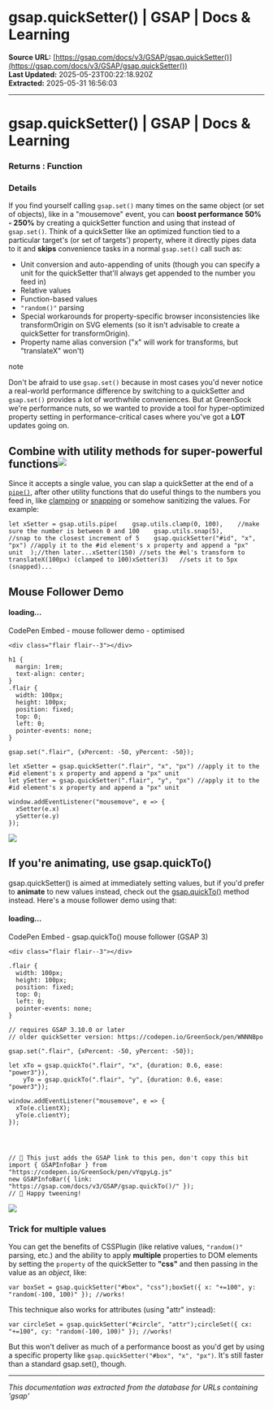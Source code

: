 # gsap.quickSetter() | GSAP | Docs & Learning

**Source URL:** [https://gsap.com/docs/v3/GSAP/gsap.quickSetter()](https://gsap.com/docs/v3/GSAP/gsap.quickSetter())  
**Last Updated:** 2025-05-23T00:22:18.920Z  
**Extracted:** 2025-05-31 16:56:03

---

# gsap.quickSetter() | GSAP | Docs & Learning

### Returns : Function[​](#returns--function "Direct link to Returns : Function")

### Details[​](#details "Direct link to Details")

If you find yourself calling `gsap.set()` many times on the same object (or set of objects), like in a "mousemove" event, you can **boost performance 50% - 250%** by creating a quickSetter function and using that instead of `gsap.set()`. Think of a quickSetter like an optimized function tied to a particular target's (or set of targets') property, where it directly pipes data to it and **skips** convenience tasks in a normal `gsap.set()` call such as:

*   Unit conversion and auto-appending of units (though you can specify a unit for the quickSetter that'll always get appended to the number you feed in)
*   Relative values
*   Function-based values
*   `"random()"` parsing
*   Special workarounds for property-specific browser inconsistencies like transformOrigin on SVG elements (so it isn't advisable to create a quickSetter for transformOrigin).
*   Property name alias conversion ("x" will work for transforms, but "translateX" won't)

note

Don't be afraid to use `gsap.set()` because in most cases you'd never notice a real-world performance difference by switching to a quickSetter and `gsap.set()` provides a lot of worthwhile conveniences. But at GreenSock we're performance nuts, so we wanted to provide a tool for hyper-optimized property setting in performance-critical cases where you've got a **LOT** updates going on.

## Combine with utility methods for super-powerful functions![​](#combine-with-utility-methods-for-super-powerful-functions "Direct link to Combine with utility methods for super-powerful functions!")

Since it accepts a single value, you can slap a quickSetter at the end of a [`pipe()`](https://gsap.com/docs/v3/GSAP/UtilityMethods/pipe\(\)), after other utility functions that do useful things to the numbers you feed in, like [clamping](https://gsap.com/docs/v3/GSAP/UtilityMethods/clamp\(\)) or [snapping](https://gsap.com/docs/v3/GSAP/UtilityMethods/snap\(\)) or somehow sanitizing the values. For example:

```
let xSetter = gsap.utils.pipe(    gsap.utils.clamp(0, 100),    //make sure the number is between 0 and 100    gsap.utils.snap(5),          //snap to the closest increment of 5    gsap.quickSetter("#id", "x", "px") //apply it to the #id element's x property and append a "px" unit  );//then later...xSetter(150) //sets the #el's transform to translateX(100px) (clamped to 100)xSetter(3)   //sets it to 5px (snapped)...
```

## Mouse Follower Demo[​](#mouse-follower-demo "Direct link to Mouse Follower Demo")

#### loading...

  CodePen Embed - mouse follower demo - optimised  

```
<div class="flair flair--3"></div>
```

```
h1 {
  margin: 1rem;
  text-align: center;
}
.flair {
  width: 100px;
  height: 100px;
  position: fixed;
  top: 0;
  left: 0;
  pointer-events: none;
}
```

```
gsap.set(".flair", {xPercent: -50, yPercent: -50});

let xSetter = gsap.quickSetter(".flair", "x", "px") //apply it to the #id element's x property and append a "px" unit
let ySetter = gsap.quickSetter(".flair", "y", "px") //apply it to the #id element's x property and append a "px" unit

window.addEventListener("mousemove", e => {  
  xSetter(e.x)
  ySetter(e.y)
});
```

[![](https://assets.codepen.io/16327/internal/avatars/users/default.png?fit=crop&format=auto&height=256&version=1697554632&width=256)](https://codepen.io/GreenSock)

## If you're animating, use gsap.quickTo()[​](#if-youre-animating-use-gsapquickto "Direct link to If you're animating, use gsap.quickTo()")

gsap.quickSetter() is aimed at immediately setting values, but if you'd prefer to **animate** to new values instead, check out the [gsap.quickTo()](https://gsap.com/docs/v3/GSAP/gsap.quickTo\(\)) method instead. Here's a mouse follower demo using that:

#### loading...

  CodePen Embed - gsap.quickTo() mouse follower (GSAP 3)  

```
<div class="flair flair--3"></div>
```

```
.flair {
  width: 100px;
  height: 100px;
  position: fixed;
  top: 0;
  left: 0;
  pointer-events: none;
}
```

```
// requires GSAP 3.10.0 or later
// older quickSetter version: https://codepen.io/GreenSock/pen/WNNNBpo

gsap.set(".flair", {xPercent: -50, yPercent: -50});

let xTo = gsap.quickTo(".flair", "x", {duration: 0.6, ease: "power3"}),
    yTo = gsap.quickTo(".flair", "y", {duration: 0.6, ease: "power3"});

window.addEventListener("mousemove", e => {
  xTo(e.clientX);
  yTo(e.clientY);
});




// 💚 This just adds the GSAP link to this pen, don't copy this bit
import { GSAPInfoBar } from "https://codepen.io/GreenSock/pen/vYqpyLg.js"
new GSAPInfoBar({ link: "https://gsap.com/docs/v3/GSAP/gsap.quickTo()/" });
// 💚 Happy tweening!
```

[![](https://assets.codepen.io/16327/internal/avatars/users/default.png?fit=crop&format=auto&height=256&version=1697554632&width=256)](https://codepen.io/GreenSock)

### Trick for multiple values[​](#trick-for-multiple-values "Direct link to Trick for multiple values")

You can get the benefits of CSSPlugin (like relative values, `"random()"` parsing, etc.) and the ability to apply **multiple** properties to DOM elements by setting the `property` of the quickSetter to **"css"** and then passing in the value as an _object_, like:

```
var boxSet = gsap.quickSetter("#box", "css");boxSet({ x: "+=100", y: "random(-100, 100)" }); //works!
```

This technique also works for attributes (using "attr" instead):

```
var circleSet = gsap.quickSetter("#circle", "attr");circleSet({ cx: "+=100", cy: "random(-100, 100)" }); //works!
```

But this won't deliver as much of a performance boost as you'd get by using a specific property like `gsap.quickSetter("#box", "x", "px")`. It's still faster than a standard gsap.set(), though.

---

*This documentation was extracted from the database for URLs containing 'gsap'*

